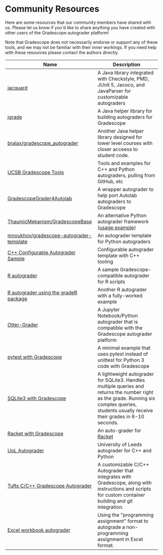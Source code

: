 # Community Resources

Here are some resources that our community members have shared with
us. Please let us know if you'd like to share anything you have
created with other users of the Gradescope autograder platform!

Note that Gradescope does not necessarily endorse or support any of
these tools, and we may not be familiar with their inner workings. If
you need help with these resources please contact the authors
directly.

Name | Description
-----| -----------
[jacquard](https://github.com/espertus/jacquard) | A Java library integrated with Checkstyle, PMD, JUnit 5, Jacoco, and JavaParser for customizable autograders
[jgrade](https://github.com/tkutche1/jgrade) | A Java helper library for building autograders for Gradescope
[bralax/gradescope_autograder](https://github.com/bralax/gradescope_autograder) | Another Java helper library designed for lower level courses with closer acceess to student code.
[UCSB Gradescope Tools](https://ucsb-gradescope-tools.github.io/) | Tools and examples for C++ and Python autograders, pulling from GitHub, etc
[GradescopeGrader4Autolab](https://github.com/xyzisinus/GradescopeGrader4Autolab) | A wrapper autograder to help port Autolab autograders to Gradescope
[ThaumicMekanism/GradescopeBase](https://github.com/ThaumicMekanism/GradescopeBase) | An alternative Python autograder framework ([usage example](https://github.com/ThaumicMekanism/GradescopeBaseAG))
[mnoukhov/gradescope-autograder-template](https://github.com/mnoukhov/gradescope-autograder-template) | An autograder template for Python autograders
[C++ Configurable Autograder Sample](https://github.com/UgiR/gradescope-autograde-cpp) | Configurable autograder template with C++ tooling
[R autograder](https://github.com/guerzh/r_autograde_gradescope) | A sample Gradescope-compatible autograder for R scripts
[R autograder using the gradeR package](https://github.com/tbrown122387/Using-gradeR-for-the-Gradescope-Autograder) | Another R autograder with a fully-worked example
[Otter-Grader](https://otter-grader.readthedocs.io/) | A Jupyter Notebook/Python autograder that is compatible with the Gradescope autograder platform
[pytest with Gradescope](https://github.com/GRudolph/autograder_samples/tree/master/python3-pytest) | A minimal example that uses pytest instead of unittest for Python 3 code with Gradescope
[SQLite3 with Gradescope](https://github.com/scotpatti/SQLiteAutograder) | A lightweight autograder for SQLite3. Handles multiple queries and returns the number right as the grade. Running six complex queries, students usually receive their grades in 6-10 seconds. 
[Racket with Gradescope](https://github.com/shriram/gradescope-racket) | An auto-grader for [Racket](https://racket-lang.org/)
[UoL Autograder](https://uol-autograder.readthedocs.io/en/latest/) | University of Leeds autograder for C++ and Python
[Tufts C/C++ Gradescope Autograder](https://gitlab.cs.tufts.edu/mrussell/gradescope-autograding) | A customizable C/C++ Autograder that integrates with Gradescope, along with instructions and scripts for custom container building and git integration.
[Excel workbook autograder](https://github.com/roleohibachi/excel-autograder) | Using the "programming assignment" format to autograde a non-programming assignment in Excel format.
